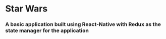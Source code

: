 # Star Wars

### A basic application built using React-Native with Redux as the state manager for the application